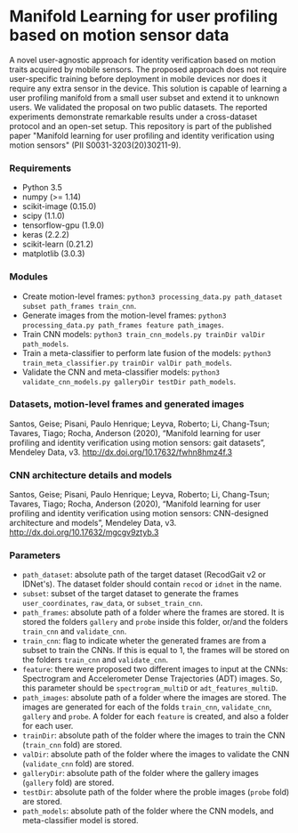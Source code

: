 # Manifold Learning for user profiling based on motion sensor data


A novel user-agnostic approach for identity verification based on motion traits acquired by mobile sensors. The proposed approach does not require user-specific training before deployment in mobile devices nor does it require any extra sensor in the device. This solution is capable of learning a user profiling manifold from a small user subset and extend it to unknown users. We validated the proposal on two public datasets. The reported experiments demonstrate remarkable results under a cross-dataset protocol and an open-set setup. This repository is part of the published paper "Manifold learning for user profiling and identity verification using motion sensors" (PII S0031-3203(20)30211-9).


### Requirements
* Python 3.5
* numpy (>= 1.14)
* scikit-image (0.15.0)
* scipy (1.1.0)
* tensorflow-gpu (1.9.0)
* keras (2.2.2)
* scikit-learn (0.21.2)
* matplotlib (3.0.3)


### Modules
* Create motion-level frames: ```python3 processing_data.py path_dataset subset path_frames train_cnn```.
* Generate images from the motion-level frames: ```python3 processing_data.py path_frames feature path_images```.
* Train CNN models: ```python3 train_cnn_models.py trainDir valDir path_models```.
* Train a meta-classifier to perform late fusion of the models: ```python3 train_meta_classifier.py trainDir valDir path_models```.
* Validate the CNN and meta-classifier models: ```python3 validate_cnn_models.py galleryDir testDir path_models```.


### Datasets, motion-level frames and generated images
 Santos, Geise; Pisani, Paulo Henrique; Leyva, Roberto; Li, Chang-Tsun; Tavares, Tiago; Rocha, Anderson (2020), “Manifold learning for user profiling and identity verification using motion sensors: gait datasets”, Mendeley Data, v3. http://dx.doi.org/10.17632/fwhn8hmz4f.3

### CNN architecture details and models
Santos, Geise; Pisani, Paulo Henrique; Leyva, Roberto; Li, Chang-Tsun; Tavares, Tiago; Rocha, Anderson (2020), “Manifold learning for user profiling and identity verification using motion sensors: CNN-designed architecture and models”, Mendeley Data, v3. http://dx.doi.org/10.17632/mgcgv9ztyb.3 

### Parameters
* `path_dataset`: absolute path of the target dataset (RecodGait v2 or IDNet's). The dataset folder should contain `recod` or `idnet` in the name.
* `subset`: subset of the target dataset to generate the frames `user_coordinates`, `raw_data`, or `subset_train_cnn`.
* `path_frames`: absolute path of a folder where the frames are stored. It is stored the folders `gallery` and `probe` inside this folder, or/and the folders `train_cnn` and `validate_cnn`.
* `train_cnn`: flag to indicate wheter the generated frames are from a subset to train the CNNs. If this is equal to 1, the frames will be stored on the folders `train_cnn` and `validate_cnn`.
* `feature`: there were proposed two different images to input at the CNNs: Spectrogram and Accelerometer Dense Trajectories (ADT) images. So, this parameter should be `spectrogram_multiD` or `adt_features_multiD`.
* `path_images`: absolute path of a folder where the images are stored. The images are generated for each of the folds `train_cnn`, `validate_cnn`, `gallery` and `probe`. A folder for each `feature` is created, and also a folder for each user.
* `trainDir`: absolute path of the folder where the images to train the CNN (`train_cnn` fold) are stored. 
* `valDir`: absolute path of the folder where the images to validate the CNN (`validate_cnn` fold) are stored.
* `galleryDir`: absolute path of the folder where the gallery images (`gallery` fold) are stored.
* `testDir`: absolute path of the folder where the proble images (`probe` fold) are stored.
* `path_models`: absolute path of the folder where the CNN models, and meta-classifier model is stored.
